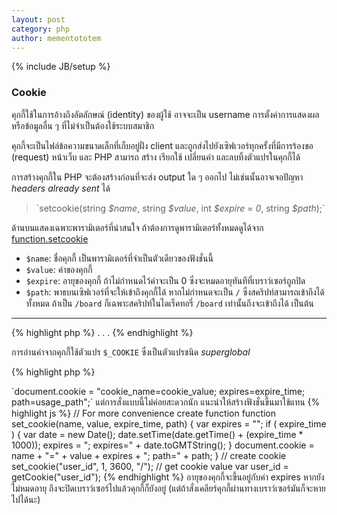 ```yaml
---
layout: post
category: php
author: mementototem
---
```

{% include JB/setup %}

### Cookie

คุกกี้ใช้ในการอ้างถึงอัตลักษณ์ (identity) ของผู้ใช้ อาจจะเป็น username การตั้งค่าการแสดงผล หรือข้อมูลอื่น ๆ ที่ไม่จำเป็นต้องใช้ระบบสมาชิก

คุกกี้จะเป็นไฟล์ข้อความขนาดเล็กที่เก็บอยู่ฝั่ง client และถูกส่งไปยังเซิฟเวอร์ทุกครั้งที่มีการร้องขอ (request) หน้าเว็บ และ PHP สามารถ สร้าง เรียกใช้ เปลี่ยนค่า และลบทิ้งตัวแปรในคุกกี้ได้

การสร้างคุกกี้ใน PHP จะต้องสร้างก่อนที่จะส่ง output ใด ๆ ออกไป ไม่เช่นนั้นอาจเจอปัญหา *headers already sent* ได้ 

<blockquote>`setcookie(string <i>$name</i>, string <i>$value</i>, int <i>$expire</i> = <i>0</i>, string <i>$path</i>);`</blockquote>

ด้านบนแสดงเฉพาะพารามิเตอร์ที่น่าสนใจ ถ้าต้องการดูพารามิเตอร์ทั้งหมดดูได้จาก [function.setcookie](http://php.net/manual/en/function.setcookie.php)

- `$name`: ชื่อคุกกี้ เป็นพารามิเตอร์ที่จำเป็นตัวเดียวของฟังชั่นนี้
- `$value`: ค่าของคุกกี้
- `$expire`: อายุของคุกกี้ ถ้าไม่กำหนดไว้ค่าจะเป็น 0 ซึ่งจะหมดอายุทันทีที่เบราว์เซอร์ถูกปิด
- `$path`: พาธบนเซิฟเวอร์ที่จะให้เข้าถึงคุกกี้ได้ หากไม่กำหนดจะเป็น `/` ซึ่งสคริปท์สามารถเข้าถึงได้ทั้งหมด ถ้าเป็น `/board` ก็เฉพาะสคริปท์ในไดเร็คทอรี่ `/board` เท่านั้นถึงจะเข้าถึงได้ เป็นต้น

---

{% highlight php %}
    <?php
        setcookie('user_id', 1, time()+3600, '/');
    ?>
    <html>
    .
    .
    .
{% endhighlight %}

การอ่านค่าจากคุกกี้ใช้ตัวแปร `$_COOKIE` ซึ่งเป็นตัวแปรชนิด *superglobal*

{% highlight php %}
<?php

    echo $_COOKIE['user_id'];
{% endhighlight %}

ส่วนการเปลี่ยนค่าก็ใช้ `setcookie()` ใส่ค่าใหม่ลงไป ลบทิ้งก็ใส่ `$expire` ให้ติดลบ ส่วนใหญ่ที่เห็นจะใช้ -3600 (1 ชั่วโมงที่แล้ว) ตามคู่มือของ PHP แต่ทำไมถึงใช้ค่านี้ อันนี้ผมไม่รู้นะ

ในส่วนของฝั่งผู้ใช้จะทำผ่าน JavaScript ผู้ใช้แก้ไขโดยตรงไม่ได้ (ยกเว้นจะใช้โปรแกรมแก้ไขคุกกี้)

> `document.cookie = "cookie_name=cookie_value; expires=expire_time; path=usage_path";`

แต่การสั่งแบบนี้ไม่ค่อยสะดวกนัก แนะนำให้สร้างฟังชั่นขี้นมาใช้แทน

{% highlight js %}
    // For more convenience create function
    function set_cookie(name, value, expire_time, path) {
        var expires = "";
        if ( expire_time ) {
            var date = new Date();
            date.setTime(date.getTime() + (expire_time * 1000));
            expires = "; expires=" + date.toGMTString();
        }
        document.cookie = name + "=" + value + expires + "; path=" + path;
    }

    // create cookie
    set_cookie("user_id", 1, 3600, "/");

    // get cookie value
    var user_id = getCookie("user_id");
{% endhighlight %}

อายุของคุกกี้จะขึ้นอยู่กับค่า expires หากยังไม่หมดอายุ ถึงจะปิดเบราว์เซอร์ไปแล้วคุกกี้ก็ยังอยู่ (แต่ถ้าสั่งเคลียร์คุกกี้ผ่านทางเบราว์เซอร์มันก็จะหายไปได้นะ)
